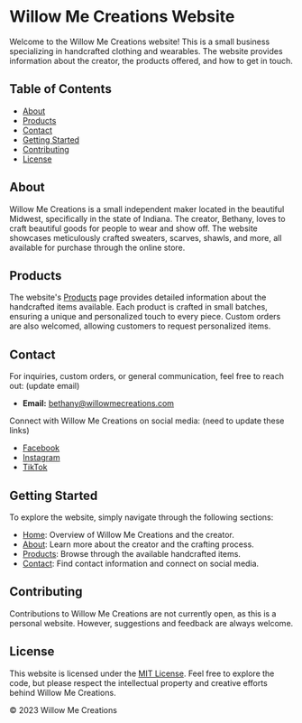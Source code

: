 # Willow Me Creations Website

Welcome to the Willow Me Creations website! This is a small business specializing in handcrafted clothing and wearables. The website provides information about the creator, the products offered, and how to get in touch.

## Table of Contents

- [About](#about)
- [Products](#products)
- [Contact](#contact)
- [Getting Started](#getting-started)
- [Contributing](#contributing)
- [License](#license)

## About

Willow Me Creations is a small independent maker located in the beautiful Midwest, specifically in the state of Indiana. The creator, Bethany, loves to craft beautiful goods for people to wear and show off. The website showcases meticulously crafted sweaters, scarves, shawls, and more, all available for purchase through the online store.

## Products

The website's [Products](products.html) page provides detailed information about the handcrafted items available. Each product is crafted in small batches, ensuring a unique and personalized touch to every piece. Custom orders are also welcomed, allowing customers to request personalized items.

## Contact

For inquiries, custom orders, or general communication, feel free to reach out: (update email)

- **Email:** [bethany@willowmecreations.com](mailto:)

Connect with Willow Me Creations on social media: (need to update these links)

- [Facebook](https://facebook.com/)
- [Instagram](https://instagram.com/)
- [TikTok](https://tiktok.com/bethanyrhodes6)

## Getting Started

To explore the website, simply navigate through the following sections:

- [Home](index.html): Overview of Willow Me Creations and the creator.
- [About](about.html): Learn more about the creator and the crafting process.
- [Products](products.html): Browse through the available handcrafted items.
- [Contact](contact.html): Find contact information and connect on social media.

## Contributing

Contributions to Willow Me Creations are not currently open, as this is a personal website. However, suggestions and feedback are always welcome.

## License

This website is licensed under the [MIT License](LICENSE). Feel free to explore the code, but please respect the intellectual property and creative efforts behind Willow Me Creations.

&copy; 2023 Willow Me Creations
